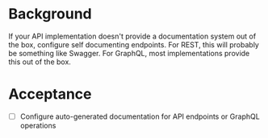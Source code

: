 # Background

If your API implementation doesn't provide a documentation system out of the box, configure self documenting endpoints. For REST, this will probably be something like Swagger. For GraphQL, most implementations provide this out of the box.

# Acceptance

- [ ] Configure auto-generated documentation for API endpoints or GraphQL operations
